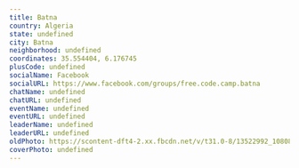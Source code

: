 ```yaml
---
title: Batna
country: Algeria
state: undefined
city: Batna
neighborhood: undefined
coordinates: 35.554404, 6.176745
plusCode: undefined
socialName: Facebook
socialURL: https://www.facebook.com/groups/free.code.camp.batna
chatName: undefined
chatURL: undefined
eventName: undefined
eventURL: undefined
leaderName: undefined
leaderURL: undefined
oldPhoto: https://scontent-dft4-2.xx.fbcdn.net/v/t31.0-8/13522992_1080864095329684_3444675011094964176_o.jpg?oh=fe5a87b78f1d05bdc87a946019a80d55&oe=59524358
coverPhoto: undefined
---
```

